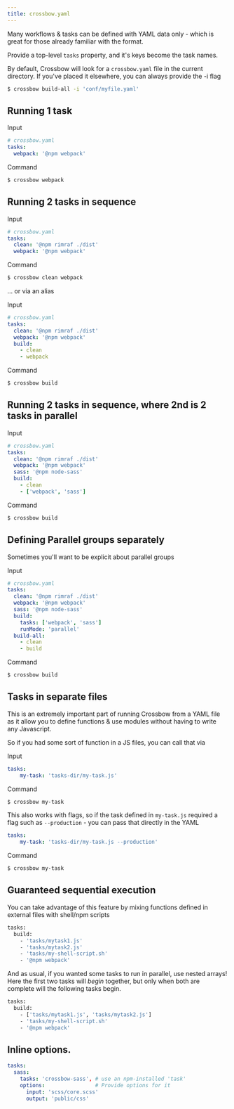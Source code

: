 ```yaml
---
title: crossbow.yaml 
---
```


Many workflows & tasks can be defined with YAML data only - which is 
great for those already familiar with the format.

Provide a top-level `tasks` property, and it's keys become the task names.
  
By default, Crossbow will look for a `crossbow.yaml` file in the current
directory. If you've placed it elsewhere, you can always provide the -i flag

```sh
$ crossbow build-all -i 'conf/myfile.yaml'
```

## Running 1 task

Input

```yml
# crossbow.yaml
tasks:
  webpack: '@npm webpack'
```

Command

```sh
$ crossbow webpack
```

## Running 2 tasks in sequence

Input
```yml
# crossbow.yaml
tasks:
  clean: '@npm rimraf ./dist' 
  webpack: '@npm webpack'
```

Command

```sh
$ crossbow clean webpack
```

... or via an alias 

Input
```yml
# crossbow.yaml
tasks:
  clean: '@npm rimraf ./dist' 
  webpack: '@npm webpack'
  build:
    - clean
    - webpack
```

Command

```sh
$ crossbow build
```

## Running 2 tasks in sequence, where 2nd is 2 tasks in parallel

Input
```yml
# crossbow.yaml
tasks:
  clean: '@npm rimraf ./dist' 
  webpack: '@npm webpack'
  sass: '@npm node-sass'
  build:
    - clean
    - ['webpack', 'sass']
```

Command

```sh
$ crossbow build
```

## Defining Parallel groups separately

Sometimes you'll want to be explicit about parallel groups

Input
```yml
# crossbow.yaml
tasks:
  clean: '@npm rimraf ./dist' 
  webpack: '@npm webpack'
  sass: '@npm node-sass'
  build:
    tasks: ['webpack', 'sass']
    runMode: 'parallel'
  build-all:
    - clean
    - build
```

Command

```sh
$ crossbow build
```

## Tasks in separate files

This is an extremely important part of running Crossbow from a YAML file
 as it allow you to define functions & use modules without having to 
 write any Javascript.
 
So if you had some sort of function in a JS files, you can call that via

Input

```yml
tasks: 
    my-task: 'tasks-dir/my-task.js'
```

Command
```sh 
$ crossbow my-task 
```

This also works with flags, so if the task defined in `my-task.js` required
a flag such as `--production` - you can pass that directly in the YAML

```yml
tasks: 
    my-task: 'tasks-dir/my-task.js --production'
```

Command
```sh 
$ crossbow my-task 
```

## Guaranteed sequential execution

You can take advantage of this feature by mixing functions defined
in external files with shell/npm scripts

```sh
tasks: 
  build:
    - 'tasks/mytask1.js'
    - 'tasks/mytask2.js'
    - 'tasks/my-shell-script.sh'
    - '@npm webpack'
```

And as usual, if you wanted some tasks to run in parallel, use nested arrays!
Here the first two tasks will *begin* together, but only when both are complete
will the following tasks begin.

```sh
tasks: 
  build:
    - ['tasks/mytask1.js', 'tasks/mytask2.js']
    - 'tasks/my-shell-script.sh'
    - '@npm webpack'
```

## Inline options.

```yml
tasks:
  sass:
    tasks: 'crossbow-sass', # use an npm-installed 'task'
    options:                # Provide options for it
      input: 'scss/core.scss'
      output: 'public/css'
```
